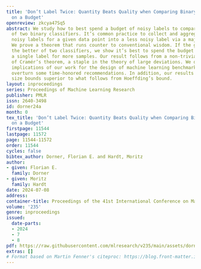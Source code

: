 ```yaml
---
title: 'Don’t Label Twice: Quantity Beats Quality when Comparing Binary Classifiers
  on a Budget'
openreview: zkcya47Sq5
abstract: We study how to best spend a budget of noisy labels to compare the accuracy
  of two binary classifiers. It’s common practice to collect and aggregate multiple
  noisy labels for a given data point into a less noisy label via a majority vote.
  We prove a theorem that runs counter to conventional wisdom. If the goal is to identify
  the better of two classifiers, we show it’s best to spend the budget on collecting
  a single label for more samples. Our result follows from a non-trivial application
  of Cramér’s theorem, a staple in the theory of large deviations. We discuss the
  implications of our work for the design of machine learning benchmarks, where they
  overturn some time-honored recommendations. In addition, our results provide sample
  size bounds superior to what follows from Hoeffding’s bound.
layout: inproceedings
series: Proceedings of Machine Learning Research
publisher: PMLR
issn: 2640-3498
id: dorner24a
month: 0
tex_title: 'Don’t Label Twice: Quantity Beats Quality when Comparing Binary Classifiers
  on a Budget'
firstpage: 11544
lastpage: 11572
page: 11544-11572
order: 11544
cycles: false
bibtex_author: Dorner, Florian E. and Hardt, Moritz
author:
- given: Florian E.
  family: Dorner
- given: Moritz
  family: Hardt
date: 2024-07-08
address:
container-title: Proceedings of the 41st International Conference on Machine Learning
volume: '235'
genre: inproceedings
issued:
  date-parts:
  - 2024
  - 7
  - 8
pdf: https://raw.githubusercontent.com/mlresearch/v235/main/assets/dorner24a/dorner24a.pdf
extras: []
# Format based on Martin Fenner's citeproc: https://blog.front-matter.io/posts/citeproc-yaml-for-bibliographies/
---
```

